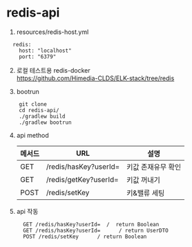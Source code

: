 # redis-api

1. resources/redis-host.yml
```
  redis:
    host: "localhost"
    port: "6379"
```

2. 로컬 테스트용 redis-docker <br>
https://github.com/Himedia-CLDS/ELK-stack/tree/redis

3. bootrun

```
    git clone
    cd redis-api/
    ./gradlew build
    ./gradlew bootrun
```
  
4. api method

   | 메서드 | URL                                                    | 설명             |
   |-----|--------------------------------------------------------|----------------|
   | GET | /redis/hasKey?userId=                     | 키값 존재유무 확인   |
   | GET | /redis/getKey?userId=               | 키값 꺼내기   |
   | POST |/redis/setKey                |키&밸류 세팅|

5. api 작동
   ```
     GET /redis/hasKey?userId=  /  return Boolean
     GET /redis/hasKey?userId=      / return UserDTO
     POST /redis/setKey      / return Boolean
   ```
